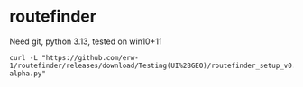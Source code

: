 # routefinder

Need git, python 3.13, tested on win10+11

```
curl -L "https://github.com/erw-1/routefinder/releases/download/Testing(UI%2BGEO)/routefinder_setup_v0.3-alpha.py"
```
